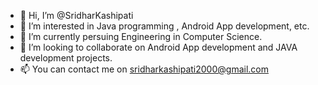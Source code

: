 - 👋 Hi, I’m @SridharKashipati
- 👀 I’m interested in Java programming , Android App development, etc.
- 🌱 I’m currently persuing Engineering in Computer Science.
- 💞️ I’m looking to collaborate on Android App development and JAVA development projects.
- 📫 You can contact me on sridharkashipati2000@gmail.com

<!---
SridharKashipati/SridharKashipati is a ✨ special ✨ repository because its `README.md` (this file) appears on your GitHub profile.
You can click the Preview link to take a look at your changes.
--->
